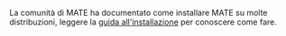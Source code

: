 <!--
.. link:
.. description:
.. tags: 
.. date: 2012-04-17 06:32:31
.. title: Installazione
.. slug: install
-->

La comunità di MATE ha documentato come installare MATE su molte distribuzioni,
leggere la [guida all'installazione](https://wiki.mate-desktop.org/download)
per conoscere come fare.
